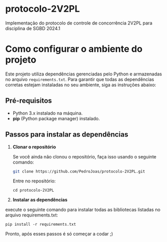 # protocolo-2V2PL
Implementação do protocolo de controle de concorrência 2V2PL para disciplina de SGBD 2024.1

# Como configurar o ambiente do projeto

Este projeto utiliza dependências gerenciadas pelo Python e armazenadas no arquivo `requirements.txt`. Para garantir que todas as dependências corretas estejam instaladas no seu ambiente, siga as instruções abaixo:

## Pré-requisitos

- Python 3.x instalado na máquina.
- **pip** (Python package manager) instalado.

## Passos para instalar as dependências

1. **Clonar o repositório**

   Se você ainda não clonou o repositório, faça isso usando o seguinte comando:

   ```bash
   git clone https://github.com/PedroJoas/protocolo-2V2PL.git
   ```
   
   Entre no repositório:
   ```
   cd protocolo-2V2PL
   ```
  
2. **Instalar as dependências**

execute o seguinte comando para instalar todas as bibliotecas listadas no arquivo requirements.txt:

```
pip install -r requirements.txt
```

Pronto, após esses passos é só começar a codar ;)

